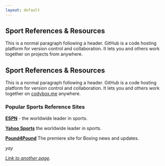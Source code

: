 ```yaml
---
layout: default
---
```


## **Sport References & Resources**
This is a normal paragraph following a header. GitHub is a code hosting platform for version control and collaboration. It lets you and others work together on projects from anywhere.

## Sport References & Resources

This is a normal paragraph following a header. GitHub is a code hosting platform for version control and collaboration. It lets you and others work together on [codybox.me](https://codybox.me) anywhere.

### Popular Sports Reference Sites
**[ESPN](https://espn.com/)** - the worldwide leader in sports.

**[Yahoo Sports](https://yahoo.com/sports)**
the worldwide leader in sports.

**[Pound4Pound](http://pound4pound.com)**
The premiere site for Boxing news and updates.


_yay_

_[Link to another page](./another-page.html)._
